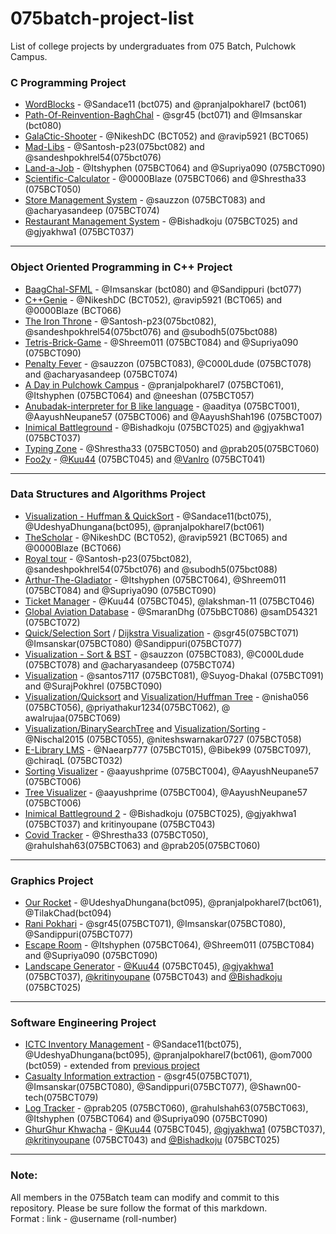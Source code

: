 # 075batch-project-list

List of college projects by undergraduates from 075 Batch, Pulchowk Campus.

### C Programming Project

-   [WordBlocks](https://github.com/pranjalpokharel7/wordblocks) - @Sandace11 (bct075) and @pranjalpokharel7 (bct061)
-   [Path-Of-Reinvention-BaghChal](https://github.com/sgr45/Path-of-reinvention-BaghChal) - @sgr45 (bct071) and @Imsanskar (bct080)
-   [GalaCtic-Shooter](https://github.com/ravip5921/GalaCtic_Shooter) - @NikeshDC (BCT052) and @ravip5921 (BCT065)
-   [Mad-Libs](https://github.com/sandeshpokhrel54/Mad-Libs) - @Santosh-p23(075bct082) and @sandeshpokhrel54(075bct076)
-   [Land-a-Job](https://github.com/Supriya090/Land_a_Job) - @Itshyphen (075BCT064) and @Supriya090 (075BCT090)
-   [Scientific-Calculator](https://github.com/0000Blaze/075project-1) - @0000Blaze (075BCT066) and @Shrestha33 (075BCT050)
-   [Store Management System](https://github.com/acharyasandeep/StoreManagementSystem) - @sauzzon (075BCT083) and @acharyasandeep (075BCT074)
-   [Restaurant Management System](https://github.com/Bishadkoju/RestaurantManagementSystem-C) - @Bishadkoju (075BCT025) and @gjyakhwa1 (075BCT037)

---

### Object Oriented Programming in C++ Project

-   [BaagChal-SFML](https://github.com/Imsanskar/BaagChaal-SFML) - @Imsanskar (bct080) and @Sandippuri (bct077)
-   [C++Genie](https://github.com/ravip5921/CplusplusGenie) - @NikeshDC (BCT052), @ravip5921 (BCT065) and @0000Blaze (BCT066)
-   [The Iron Throne](https://github.com/sandeshpokhrel54/The-Iron-Throne) - @Santosh-p23(075bct082), @sandeshpokhrel54(075bct076) and @subodh5(075bct088)
-   [Tetris-Brick-Game](https://github.com/Supriya090/Tetris_Cpp) - @Shreem011 (075BCT084) and @Supriya090 (075BCT090)
-   [Penalty Fever](https://github.com/sauzzon/PenaltyFever) - @sauzzon (075BCT083), @C000Ldude (075BCT078) and @acharyasandeep (075BCT074)
-   [A Day in Pulchowk Campus](https://github.com/Itshyphen/Pulchowk) - @pranjalpokharel7 (075BCT061), @Itshyphen (075BCT064) and @neeshan (075BCT057)
-   [Anubadak-interpreter for B like language](https://github.com/AayushNeupane57/Anubadak) - @aaditya (075BCT001), @AayushNeupane57 (075BCT006) and @AayushShah196 (075BCT007)
-   [Inimical Battleground](https://github.com/Bishadkoju/Inimical-Battleground) -  @Bishadkoju (075BCT025) and @gjyakhwa1 (075BCT037)
-   [Typing Zone](https://github.com/Shrestha33/Typing-Zone) - @Shrestha33 (075BCT050) and @prab205(075BCT060)
-   [Foo2y](https://github.com/Kuu44/Foo2y) - [@Kuu44](https://github.com/Kuu44) (075BCT045) and [@VanIro](https://github.com/VanIro) (075BCT041)

---

### Data Structures and Algorithms Project

-   [Visualization - Huffman & QuickSort](https://github.com/Sandace11/DSA_Project) - @Sandace11(bct075), @UdeshyaDhungana(bct095), @pranjalpokharel7(bct061)
-   [TheScholar](https://github.com/ravip5921/TheScholar) - @NikeshDC (BCT052), @ravip5921 (BCT065) and @0000Blaze (BCT066)
-   [Royal tour](https://github.com/sandeshpokhrel54/knights-tour) - @Santosh-p23(075bct082), @sandeshpokhrel54(075bct076) and @subodh5(075bct088)
-   [Arthur-The-Gladiator](https://github.com/Itshyphen/DSA/tree/master) - @Itshyphen (075BCT064), @Shreem011 (075BCT084) and @Supriya090 (075BCT090)
-   [Ticket Manager](https://github.com/Kuu44/TicketManager) - @Kuu44 (075BCT045), @lakshman-11 (075BCT046)
-   [Global Aviation Database](https://github.com/SmaranDhg/Airline) - @SmaranDhg (075bBCT086) @samD54321 (075BCT072)
-   [Quick/Selection Sort](https://github.com/sgr45/Sorting) / [Dijkstra Visualization](https://github.com/Imsanskar/Dijkstra) - @sgr45(075BCT071) @Imsanskar(075BCT080) @Sandippuri(075BCT077)
-   [Visualization - Sort & BST](https://github.com/sauzzon/Visualization) - @sauzzon (075BCT083), @C000Ldude (075BCT078) and @acharyasandeep (075BCT074)
-   [Visualization](https://github.com/santos7117/college-project) - @santos7117 (075BCT081), @Suyog-Dhakal (075BCT091) and @SurajPokhrel (075BCT090)
-   [Visualization/Quicksort](https://github.com/nisha056/Quick-sort-algorithm) and [Visualization/Huffman Tree](https://github.com/nisha056/Huffman-Tree) - @nisha056 (075BCT056), @priyathakur1234(075BCT062), @ awalrujaa(075BCT069)
-   [Visualization/BinarySearchTree](https://github.com/Nischal2015/Binary-Tree) and [Visualization/Sorting](https://github.com/RoshanSubedi159/Sorting-Visualization) - @Nischal2015 (075BCT055), @niteshswarnakar0727 (075BCT058)
-   [E-Library LMS](https://github.com/chiraqL/Library-Manager) - @Naearp777 (075BCT015), @Bibek99 (075BCT097), @chiraqL (075BCT032)
-   [Sorting Visualizer](https://github.com/AayushNeupane57/algoVisualizerCPP) - @aayushprime (075BCT004), @AayushNeupane57 (075BCT006)
-   [Tree Visualizer](https://github.com/AayushNeupane57/TreeVisualizerCPP) - @aayushprime (075BCT004), @AayushNeupane57 (075BCT006)
-   [Inimical Battleground 2](https://github.com/Bishadkoju/InimicalBattlegrounds-2) - @Bishadkoju (075BCT025), @gjyakhwa1 (075BCT037) and kritinyoupane (075BCT043)
-   [Covid Tracker](https://github.com/Shrestha33/Covid-Tracker) - @Shrestha33 (075BCT050), @rahulshah63(075BCT063) and @prab205(075BCT060)

---

### Graphics Project

- [Our Rocket](https://github.com/pranjalpokharel7/our-rocket) - @UdeshyaDhungana(bct095), @pranjalpokharel7(bct061), @TilakChad(bct094)  
- [Rani Pokhari](https://github.com/Imsanskar/Rani-Pokhari) - @sgr45(075BCT071), @Imsanskar(075BCT080), @Sandippuri(075BCT077)   
- [Escape Room](https://github.com/Itshyphen/Escape-Room-Demonstration-in-OpenGL) - @Itshyphen (075BCT064), @Shreem011 (075BCT084) and @Supriya090 (075BCT090)
- [Landscape Generator](https://github.com/Team-Amalgam/Graphics) - [@Kuu44](https://github.com/Kuu44) (075BCT045), [@gjyakhwa1](https://github.com/gjyakhwa1) (075BCT037), [@kritinyoupane](https://github.com/kritinyoupane) (075BCT043) and [@Bishadkoju](https://github.com/Bishadkoju) (075BCT025)

---

### Software Engineering Project

- [ICTC Inventory Management](https://github.com/Sandace11/ICTC_Inventory_Management_System) - @Sandace11(bct075), @UdeshyaDhungana(bct095), @pranjalpokharel7(bct061), @om7000 (bct059) - extended from [previous project](https://github.com/AnimeshTimsina/Inventory_Management_System)  
- [Casualty Information extraction](https://github.com/Imsanskar/Casualty-Extraction) - @sgr45(075BCT071), @Imsanskar(075BCT080), @Sandippuri(075BCT077), @Shawn00-tech(075BCT079) 
- [Log Tracker](https://github.com/Supriya090/LogTracker) - @prab205 (075BCT060), @rahulshah63(075BCT063), @Itshyphen (075BCT064) and @Supriya090 (075BCT090)
- [GhurGhur Khwacha](https://github.com/Team-Amalgam/GhurGhurKwaccha) - [@Kuu44](https://github.com/Kuu44) (075BCT045), [@gjyakhwa1](https://github.com/gjyakhwa1) (075BCT037), [@kritinyoupane](https://github.com/kritinyoupane) (075BCT043) and [@Bishadkoju](https://github.com/Bishadkoju) (075BCT025)

---

### Note:

All members in the 075Batch team can modify and commit to this repository. Please be sure follow the format of this markdown.\
Format : link - @username (roll-number)
